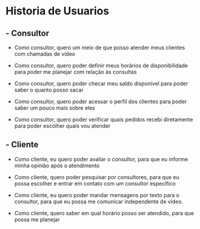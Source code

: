 # Historia de Usuarios
## - Consultor

- Como consultor, quero um meio de que posso atender meus clientes com chamadas de vídeo

- Como consultor, quero poder definir meus horários de disponibilidade para poder me planejar com relação às consultas

- Como consultor, quero poder checar meu saldo disponível para poder saber o quanto posso sacar

- Como consultor, quero poder acessar o perfil dos clientes para poder saber um pouco mais sobre eles

- Como consultor, quero poder verificar quais pedidos recebi diretamente para poder escolher quais vou atender

## - Cliente 

- Como cliente, eu quero poder avaliar o consultor, para que eu informe minha opinião após o atendimento

- Como cliente, quero poder pesquisar por consultores, para que eu possa escolher e entrar em contato com um consultor específico 

- Como cliente, eu quero poder mandar mensagens por texto para o consultor, para que eu possa me comunicar independente de vídeo.

- Como cliente, quero saber em qual horário posso ser atendido, para que possa me planejar
